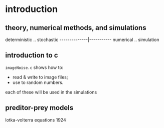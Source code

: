 # introduction

## theory, numerical methods, and simulations

deterministic .. stochastic
--------------|-----------
numerical     .. simulation

## introduction to c

`imageNoise.c` shows how to:   
* read & write to image files;   
* use to random numbers.   

each of these will be used in the simulations

## preditor-prey models

lotka-volterra equations 1924

